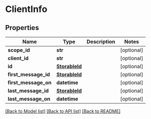 # ClientInfo

## Properties
Name | Type | Description | Notes
------------ | ------------- | ------------- | -------------
**scope_id** | **str** |  | [optional] 
**client_id** | **str** |  | [optional] 
**id** | [**StorableId**](StorableId.md) |  | [optional] 
**first_message_id** | [**StorableId**](StorableId.md) |  | [optional] 
**first_message_on** | **datetime** |  | [optional] 
**last_message_id** | [**StorableId**](StorableId.md) |  | [optional] 
**last_message_on** | **datetime** |  | [optional] 

[[Back to Model list]](../README.md#documentation-for-models) [[Back to API list]](../README.md#documentation-for-api-endpoints) [[Back to README]](../README.md)


